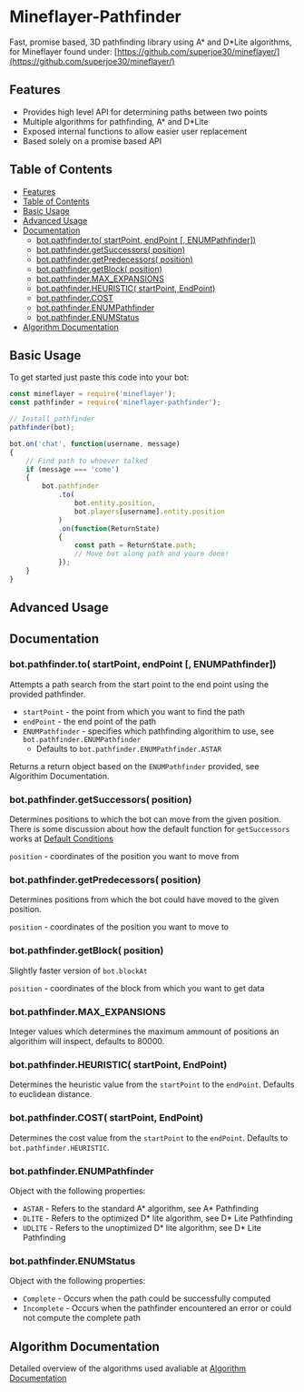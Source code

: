 # Mineflayer-Pathfinder
Fast, promise based, 3D pathfinding library using A* and D*Lite algorithms, for Mineflayer found under: [https://github.com/superjoe30/mineflayer/](https://github.com/superjoe30/mineflayer/)

## Features

* Provides high level API for determining paths between two points
* Multiple algorithms for pathfinding, A* and D*Lite
* Exposed internal functions to allow easier user replacement
* Based solely on a promise based API

## Table of Contents
- [Features](#features)
- [Table of Contents](#table-of-contents)
- [Basic Usage](#basic-usage)
- [Advanced Usage](#advanced-usage)
- [Documentation](#documentation)
    - [bot.pathfinder.to( startPoint, endPoint [, ENUMPathfinder])](#botpathfinderto-startpoint-endpoint--enumpathfinder)
    - [bot.pathfinder.getSuccessors( position)](#botpathfindergetsuccessors-position)
    - [bot.pathfinder.getPredecessors( position)](#botpathfindergetpredecessors-position)
    - [bot.pathfinder.getBlock( position)](#botpathfindergetblock-position)
    - [bot.pathfinder.MAX_EXPANSIONS](#botpathfindermax_expansions)
    - [bot.pathfinder.HEURISTIC( startPoint, EndPoint)](#botpathfinderheuristic-startpoint-endpoint)
    - [bot.pathfinder.COST](#botpathfindercost)
    - [bot.pathfinder.ENUMPathfinder](#botpathfinderenumpathfinder)
    - [bot.pathfinder.ENUMStatus](#botpathfinderenumstatus)
- [Algorithm Documentation](#algorithm-documentation)

## Basic Usage
To get started just paste this code into your bot:
```js
const mineflayer = require('mineflayer');
const pathfinder = require('mineflayer-pathfinder');

// Install pathfinder
pathfinder(bot);

bot.on('chat', function(username, message)
{
    // Find path to whoever talked
    if (message === 'come')
    {
        bot.pathfinder
            .to(
                bot.entity.position,
                bot.players[username].entity.position
            )
            .on(function(ReturnState)
            {
                const path = ReturnState.path;
                // Move bot along path and youre done!
            });
    }
}
```

## Advanced Usage

## Documentation

### bot.pathfinder.to( startPoint, endPoint [, ENUMPathfinder])
Attempts a path search from the start point to the end point using the provided pathfinder.

* `startPoint` - the point from which you want to find the path
* `endPoint` - the end point of the path
* `ENUMPathfinder` - specifies which pathfinding algorithim to use, see `bot.pathfinder.ENUMPathfinder`
  * Defaults to `bot.pathfinder.ENUMPathfinder.ASTAR`

Returns a return object based on the `ENUMPathfinder` provided, see Algorithim Documentation.

### bot.pathfinder.getSuccessors( position)
Determines positions to which the bot can move from the given position. There is some discussion about how the default function for `getSuccessors` works at [Default Conditions](https://github.com/CheezBarger/Mineflayer-Pathfinder/tree/master/DefaultConditions)

`position` - coordinates of the position you want to move from

### bot.pathfinder.getPredecessors( position)
Determines positions from which the bot could have moved to the given position.

`position` - coordinates of the position you want to move to

### bot.pathfinder.getBlock( position)
Slightly faster version of `bot.blockAt`

`position` - coordinates of the block from which you want to get data

### bot.pathfinder.MAX_EXPANSIONS
Integer values which determines the maximum ammount of positions an algorithim will inspect, defaults to 80000.

### bot.pathfinder.HEURISTIC( startPoint, EndPoint)
Determines the heuristic value from the `startPoint` to the `endPoint`. Defaults to euclidean distance.

### bot.pathfinder.COST( startPoint, EndPoint)
Determines the cost value from the `startPoint` to the `endPoint`. Defaults to `bot.pathfinder.HEURISTIC`.

### bot.pathfinder.ENUMPathfinder
Object with the following properties:
* `ASTAR` - Refers to the standard A* algorithm, see A* Pathfinding
* `DLITE` - Refers to the optimized D* lite algorithm, see D* Lite Pathfinding
* `UDLITE` - Refers to the unoptimized D* lite algorithm, see D* Lite Pathfinding

### bot.pathfinder.ENUMStatus
Object with the following properties:
* `Complete` - Occurs when the path could be successfully computed
* `Incomplete` - Occurs when the pathfinder encountered an error or could not compute the complete path

## Algorithm Documentation
Detailed overview of the algorithms used avaliable at [Algorithm Documentation](https://github.com/CheezBarger/Mineflayer-Pathfinder/tree/master/Pathfinders)
